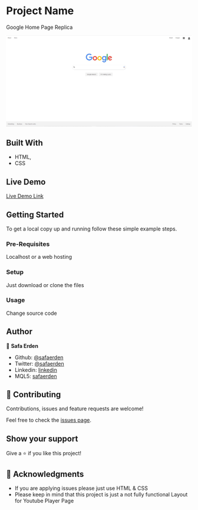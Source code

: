 # Project Name

Google Home Page Replica

![screenshot](./screenshot.jpg)

## Built With

- HTML,
- CSS

## Live Demo

[Live Demo Link](https://safaerden.github.io/Google-Homepage-Replica/)


## Getting Started

To get a local copy up and running follow these simple example steps.

### Pre-Requisites
Localhost or a web hosting

### Setup
Just download or clone the files

### Usage
Change source code


## Author

👤 **Safa Erden**

- Github: [@safaerden](https://github.com/SafaErden)
- Twitter: [@safaerden](https://twitter.com/safaerden)
- Linkedin: [linkedin](https://www.linkedin.com/in/SafaErden/)
- MQL5: [safaerden](https://www.mql5.com/en/users/safaerden)

## 🤝 Contributing

Contributions, issues and feature requests are welcome!

Feel free to check the [issues page](https://github.com/SafaErden/Google-Homepage-Replica/issues).

## Show your support

Give a ⭐️ if you like this project!

## 📝 Acknowledgments

- If you are applying issues please just use HTML & CSS
- Please keep in mind that this project is just a not fully functional Layout for Youtube Player Page
